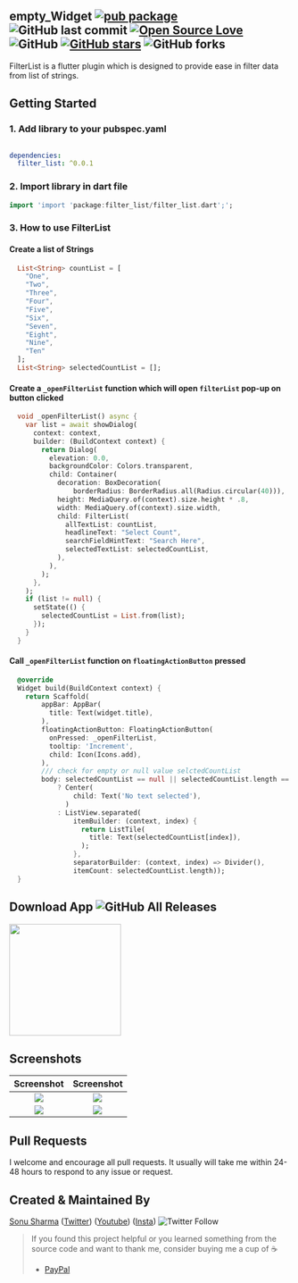 
## empty_Widget  [![pub package](https://img.shields.io/pub/v/filter_list?color=blue)](https://pub.dev/packages/filter_list)  ![GitHub last commit](https://img.shields.io/github/last-commit/Thealphamerc/flutter_plugin_filter_list) [![Open Source Love](https://badges.frapsoft.com/os/v2/open-source.svg?v=103)](https://github.com/Thealphamerc/flutter_plugin_filter_list) ![GitHub](https://img.shields.io/github/license/TheAlphamerc/flutter_plugin_filter_list) [![GitHub stars](https://img.shields.io/github/stars/Thealphamerc/flutter_plugin_filter_list?style=social)](https://github.com/login?return_to=%2FTheAlphamerc%flutter_plugin_filter_list) ![GitHub forks](https://img.shields.io/github/forks/TheAlphamerc/flutter_plugin_filter_list?style=social)


FilterList is a flutter plugin which is designed to provide ease in filter data from list of strings.


## Getting Started
### 1. Add library to your pubspec.yaml



```yaml

dependencies:
  filter_list: ^0.0.1

```

### 2. Import library in dart file

```dart
import 'import 'package:filter_list/filter_list.dart';';
```


### 3. How to use FilterList


#### Create a list of Strings
```dart
  List<String> countList = [
    "One",
    "Two",
    "Three",
    "Four",
    "Five",
    "Six",
    "Seven",
    "Eight",
    "Nine",
    "Ten"
  ];
  List<String> selectedCountList = [];
```
#### Create a `_openFilterList` function which will open `filterList` pop-up on button clicked
```dart
  void _openFilterList() async {
    var list = await showDialog(
      context: context,
      builder: (BuildContext context) {
        return Dialog(
          elevation: 0.0,
          backgroundColor: Colors.transparent,
          child: Container(
            decoration: BoxDecoration(
                borderRadius: BorderRadius.all(Radius.circular(40))),
            height: MediaQuery.of(context).size.height * .8,
            width: MediaQuery.of(context).size.width,
            child: FilterList(
              allTextList: countList,
              headlineText: "Select Count",
              searchFieldHintText: "Search Here",
              selectedTextList: selectedCountList,
            ),
          ),
        );
      },
    );
    if (list != null) {
      setState(() {
        selectedCountList = List.from(list);
      });
    }
  }
```
#### Call `_openFilterList` function on `floatingActionButton` pressed

```dart
  @override
  Widget build(BuildContext context) {
    return Scaffold(
        appBar: AppBar(
          title: Text(widget.title),
        ),
        floatingActionButton: FloatingActionButton(
          onPressed: _openFilterList,
          tooltip: 'Increment',
          child: Icon(Icons.add),
        ),
        /// check for empty or null value selctedCountList
        body: selectedCountList == null || selectedCountList.length == 0
            ? Center(
                child: Text('No text selected'),
              )
            : ListView.separated(
                itemBuilder: (context, index) {
                  return ListTile(
                    title: Text(selectedCountList[index]),
                  );
                },
                separatorBuilder: (context, index) => Divider(),
                itemCount: selectedCountList.length));
  }
```


## Download App ![GitHub All Releases](https://img.shields.io/github/downloads/Thealphamerc/flutter_plugin_filter_list/total?color=green)
<a href="https://github.com/TheAlphamerc/flutter_plugin_filter_list/releases/download/v0.0.1/app-release.apk"><img src="https://playerzon.com/asset/download.png" width="200"></img></a>

## Screenshots


Screenshot             |  Screenshot
:-------------------------:|:-------------------------:
![](https://github.com/TheAlphamerc/flutter_plugin_filter_list/blob/master/screenshots/screenshot_1.jpg?raw=true)|![](https://github.com/TheAlphamerc/flutter_plugin_filter_list/blob/master/screenshots/screenshot_2.jpg?raw=true)|
![](https://github.com/TheAlphamerc/flutter_plugin_filter_list/blob/master/screenshots/screenshot_3.jpg?raw=true)|![](https://github.com/TheAlphamerc/flutter_plugin_filter_list/blob/master/screenshots/screenshot_4.jpg?raw=true)|



## Pull Requests

I welcome and encourage all pull requests. It usually will take me within 24-48 hours to respond to any issue or request.

## Created & Maintained By

[Sonu Sharma](https://github.com/TheAlphamerc) ([Twitter](https://www.twitter.com/TheAlphamerc)) ([Youtube](https://www.youtube.com/user/sonusharma045sonu/))
([Insta](https://www.instagram.com/_sonu_sharma__))  ![Twitter Follow](https://img.shields.io/twitter/follow/thealphamerc?style=social)

> If you found this project helpful or you learned something from the source code and want to thank me, consider buying me a cup of :coffee:
>
> * [PayPal](https://www.paypal.me/TheAlphamerc/)




